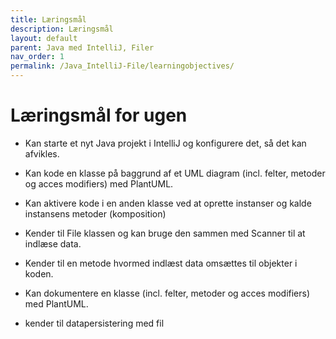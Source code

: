 ```yaml
---
title: Læringsmål
description: Læringsmål
layout: default
parent: Java med IntelliJ, Filer
nav_order: 1
permalink: /Java_IntelliJ-File/learningobjectives/
---
```

# Læringsmål for ugen


- Kan starte et nyt Java projekt i IntelliJ og konfigurere det, så det kan afvikles.

- Kan kode en klasse på baggrund af et UML diagram (incl. felter, metoder og acces modifiers) med PlantUML.

- Kan aktivere kode i en anden klasse ved at oprette instanser og kalde instansens metoder (komposition)

- Kender til File klassen og kan bruge den sammen med Scanner til at indlæse data.

- Kender til en metode hvormed indlæst data omsættes til objekter i koden.

- Kan dokumentere en klasse (incl. felter, metoder og acces modifiers) med PlantUML.

- kender til datapersistering med fil
